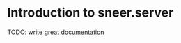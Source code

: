 # Introduction to sneer.server

TODO: write [great documentation](http://jacobian.org/writing/great-documentation/what-to-write/)
